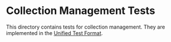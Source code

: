 # Collection Management Tests

This directory contains tests for collection management. They are implemented in the
[Unified Test Format](../../unified-test-format/unified-test-format.md).
